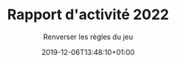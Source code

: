 ---
title: Rapport d'activité 2022
date: 2019-12-06T13:48:10+01:00
layout: rapport_2022
menu:
  main:
    parent: asso
    weight: 5
flowbite: true
carousel: true
subtitle: "Renverser les règles du jeu"
tabs:
  - title: "Édito<br/>Moments clés<br/>Chiffres 2022"
    title_mobile: "Édito / Moments clés / Chiffres 2022"
    id: edito
  - title: Les collectes de protections<br/>périodiques, pilier historique<br/>de Règles Élémentaires
    title_mobile: Les collectes de protections périodiques, pilier historique de Règles Élémentaires
    id: collecte
  - title: Agir au plus près<br/>des besoins<br/>du territoire
    title_mobile: Agir au plus près des besoins du territoire
    id: territoire
  - title: Déployer<br/>l’éducation<br/>menstruelle 
    title_mobile: Déployer l’éducation menstruelle 
    id: education
  - title: Changer<br/>le monde !
    title_mobile: Changer le monde !
    id: changer
  - title: L’année 2022<br/>vue de l’équipe
    title_mobile: L’année 2022 vue de l’équipe
    id: equipe 
intro:
  title: "Bienvenue sur notre rapport d'activité digital !"
  text: "En 2022, Règles Élémentaires a maintenu sa forte mobilisation pour lutter contre la précarité menstruelle et le tabou des règles : collectes nationales de protections, actions au plus proche des territoires, éducation menstruelle dès le plus jeune âge, mobilisation de l’opinion publique… Découvrez les moments marquants et nos chiffres clés !"
edito: "Une nouvelle année vient de s’écouler sur le front de la précarité menstruelle. 
À sa création, Règles Élémentaires devait œuvrer avec pugnacité pour faire reconnaître l’existence et le poids de la précarité menstruelle en France. Aujourd’hui, force est de constater que l’association est sollicitée sur des sujets connexes au-delà de son territoire d’expression premier.
<br/><br/>
Tous ces sujets ont un point commun : ils se complaisent dans le silence du tabou et de la honte. 
Ainsi, grâce à un formidable élan structurant, qui a permis un changement d’échelle rapide et un cadre d’action pour le développement de l’association, l’équipe de Règles Élémentaires rompt le silence chaque jour davantage. Évidemment, il s’agit encore de briser le tabou entourant la précarité menstruelle. Néanmoins, il s’agit aussi de mettre en lumière tout un écosystème d’adages et de fausses idées pour une sensibilisation toujours plus large…"
edito_author: "Nadège Moreau<br/>Présidente de Règles Élémentaires"
events_title: "2022 en moments clés"
events_text: "Événements, temps forts, premier séminaire…<br/>Découvrez les événements phares de l’année en naviguant de mois en mois."
key_events:
  - month: "Janvier"
    imgs:
      - src: "/img/page-rapport/janvier.jpeg"
    texts: 
      - content: "↘️ Rencontre avec Elisabeth Moreno, ministre chargée de l’égalité femmes/hommes"
  - month: "Mars"
    imgs:
      - src: "/img/page-rapport/mars.jpeg"
      - src: "/img/page-rapport/mars-2.png"
    texts: 
      - content: "↘️ Rencontre avec le ministre de la Santé pour l’annonce d’un décret sur la transparence de la composition des protections périodiques"
      - content: "↘️ Tribune #sangprogramme pour engager les candidat·es à la présidentielle sur la santé menstruelle"
  - month: "Avril"
    imgs:
      - src: "/img/page-rapport/avril-1.jpg"
      - src: "/img/page-rapport/avril-2.png"
    texts: 
      - content: "↘️ Apéro Menstruel sur l’écologie et les règles à l’Académie du Climat"
      - content: "↘️ Notre outil de scan de protections est disponible pour les personnes qui organisent leur collecte, pour qu’elles puissent faire leur inventaire plus facilement"
  - month: "Mai"
    imgs:
      - src: "/img/page-rapport/mai-1.jpg"
      - src: "/img/page-rapport/mai-2.jpeg"
    texts: 
      - content: "↘️  Première édition de notre festival SANG GÊNE sur 3 jours Chez Mona au sein de la Cité Audacieuse et au Pavillon des Canaux à Paris"
      - content: "↘️ Publication de la deuxième édition de notre baromètre avec un focus sur les jeunes"
      - content: "↘️ Collecte nationale avec les Banques Alimentaires dans les magasins Leclerc"
  - month: "Juin"
    imgs:
      - src: "/img/page-rapport/juin.jpeg"
      - src: "/img/page-rapport/juin-2.jpg"
    texts: 
      - content: "↘️ Première participation au festival Solidays à Paris"
      - content: "↘️ Apéro Mens(tr)uel à Marseille au Vidéodrome 2 avec projection de courts métrages sur les règles."
  - month: "Juillet"
    imgs:
      - src: "/img/page-rapport/juillet.jpeg"
    texts: 
      - content: "↘️ Première formation en entreprise chez Publicis"
  - month: "Septembre"
    imgs:
      - src: "/img/page-rapport/septembre.jpeg"
    texts: 
      - content: "↘️  Rencontre avec Isabelle Rome, ministre déléguée auprès de la Première ministre, chargée de l'Égalité entre les femmes et les hommes, de la Diversité et de l'Égalité des chances"
  - month: "Octobre"
    imgs:
      - src: "/img/page-rapport/octobre-1.jpg"
      - src: "/img/page-rapport/octobre-2.jpg"
    texts: 
      - content: "↘️ Premier séminaire pour Règles Élémentaires"
      - content: "↘️ Apéro Mens(tr)uel à Lyon chez Boomrang"
      - content: "↘️ Campagne pour la création du premier emoji qui représente vraiment les règles"
  - month: "Novembre"
    imgs:
      - src: "/img/page-rapport/novembre-1.jpg"
      - src: "/img/page-rapport/novembre-2.jpeg"
    texts: 
      - content: "↘️ Grande collecte nationale #reglesdesurvie avec La Fondation des Femmes et les magasins Monoprix"
      - content: "↘️ Participation au Womens Forum à Paris"
      - content: "↘️ Premier atelier de sensibilisation auprès d’une classe de primaire"
  - month: "Décembre"
    imgs:
      - src: "/img/page-rapport/decembre-1.jpg"
      - src: "/img/page-rapport/decembre-2.jpeg"
    texts: 
      - content: "↘️ Participation à la grande distribution du Louvre à Paris avec l’association Cop’1"
      - content: "↘️ Apéro Mens(tr)uel à Nantes chez Belle de Jour"
key_numbers:
  title: Les chiffres clés
  purple:
    - number: "571 902"
      text: "mois de règles couverts grâce aux protections collectées"
      img: "/img/page-rapport/calendrier.png"
    - number: "5 177 093"
      text: "protections collectées pour les personnes qui en ont besoin"
      img: "/img/page-rapport/serviette.png"
    - number: "212 964"
      text: "femmes qui ont pu bénéficier des protections"
      img: "/img/page-rapport/femmes.png"
  pink:
    - number: "327"
      text: "femmes bénéficiaires sensibilisées lors de nos ateliers"
      img: "/img/page-rapport/tampon.png"
    - number: "2 002"
      text: "élèves sensibilisé·es lors de nos ateliers"
      img: "/img/page-rapport/cartable.png"
    - number: "599"
      text: "professionnel·les formé.es et/ou sensibilisé·es"
      img: "/img/page-rapport/bulle-dialogue.png"
    - number: "8 538"
      text: "personnes au total touchées par nos sensibilisations physiques (événements, ateliers...)"
      img: "/img/page-rapport/3-personnes.png"
collecte_intro:
  title: "Les collectes de protections périodiques,<br/>pilier historique de Règles Élémentaires"
  text: "Depuis désormais 7 ans, Règles Élémentaires apporte des solutions concrètes au manque de protections périodiques et ce que l’on a constaté c’est que la demande ne faiblit pas, au contraire."
collectes_citoyennes:
  title: Les collectes citoyennes
  text: "En 2022, c’est près de 547 personnes qui se sont lancées à nos côtés pour organiser leurs propres collectes de protections périodiques. En effet, depuis ses débuts, Règles Élémentaires, croit en la mobilisation citoyenne et au pouvoir des personnes à s’investir pour changer le monde dans lequel nous vivons. Parce qu’il n’y a pas de meilleur·es ambassadeur·ices que les personnes qui soutiennent nos combats, nous sommes touché·es de voir que la mobilisation ne faiblit pas.
  <br/>
  <br/>
  En 2022, ce sont 436 351 protections qui ont pu être collectées grâce à la mobilisation citoyenne !"
collectes_entreprises:
  title: Les collectes entreprises
  text: "Les entreprises ont été nombreuses à nous contacter cette année pour s’engager contre la précarité menstruelle par le biais de la collecte de protections. Sur un moment dédié, elles mettent à disposition des boîtes à dons et encouragent les collaborateur·ices à apporter des dons. On le sait, la collecte est le premier levier de sensibilisation à la précarité menstruelle, et réussir à faire entrer le sujet dans le monde de l’entreprise est une première victoire. Nous travaillons activement sur un programme de sensibilisation à destination des entreprises, pour pousser plus loin la réflexion et l’engagement."
dons_fabricants:
  title: Les dons des fabricants
  text: "Les fabricants de protections périodiques représentent encore une grande part de nos dons de protections. Souvent des partenariats sur la durée, ces dons réguliers nous permettent d’assurer un stock de protections. En 2022, 1,8 millions de protections nous ont été données par des fabricants. Cette année, de nouvelles marques de protections, souvent réutilisables, se sont engagées à nos côtés, nous avons ainsi pu collecter près de 20 000 protections durables (principalement des culottes menstruelles)."
collectes_nationales:
  title: Les collectes nationales
  text: "Cette année, nous avons réalisé deux grandes collectes, en juin en partenariat avec les Banques Alimentaires et Leclerc et en novembre en partenariat avec La Fondation des Femmes et La Fondation Monoprix."
  numbers:
    - number: "2.5M"
      text: "de produits collectés pendant la collecte Règles Élémentaires x Banques alimentaires x Leclerc"
      img: "/img/page-rapport/serviette-emballee.png"
    - number: "533 491"
      text: "de produits collectés pendant la collecte Règles Élémentaires x Fondation des femmes x Fondation Monoprix"
      img: "/img/page-rapport/tampon.png"
territoire_intro:
  title: "Agir au plus près des besoins du territoire"
partenaires:
  title: "Les associations partenaires, une relation privilégiée"
  intro: "L’objectif d'œuvrer pour la prise en compte des règles dans les pratiques sociales et médico-sociales et au sein des structures associatives se poursuit."
  numbers:
    - number: "5 594 827"
      text: "protections jetables ont été redistribuées à 258 associations sur tout le territoire métropolitain en 2022"
      img: "/img/page-rapport/serviette-2.png"
    - number: "2 889"
      text: "protections réutilisables ont été données dans le cadre d’ateliers ou d'événements de sensibilisation auprès de femmes bénéficiaires de nos structures partenaires"
      img: "/img/page-rapport/cup.png"
  subtitle: "L’accompagnement et la formation des associations"
  text: "Nos ateliers de sensibilisation se sont déployés en 2022, avec la réalisation de 76 ateliers à destination des personnes hébergées dans des structures médico-sociales ou soutenues par des associations de lutte contre la précarité et le mal-logement, se trouvant dans des centres pénitentiaires ou toute autre situation de vulnérabilité/marginalisation et des professionnel·les de tous niveaux qui sont amené·es à être en contact direct avec les bénéficiaires. Ainsi, ce sont 624 personnes qui ont été sensibilisées à l’hygiène menstruelle pendant l’année."
maillage:
  title: "Un maillage territorial grâce à nos équipes bénévoles"
  text: "L'association est déployée sur l'ensemble du territoire métropolitain et comprend pour le moment 7 antennes bénévoles régionales (Auvergne-Rhône-Alpes, Centre Val de Loire, PACA, Occitanie, Pays de la Loire, Ile-de-France, Grand-Est). En fonction des opportunités d'engagement, nous développons le réseau sur les Régions non couvertes."
  numbers:
    - number: "49"
      text: "bénévoles ponctuels recrutés en 2022"
      img: "/img/page-rapport/main-coeur.png"
    - number: "18"
      text: "bénévoles engagé·es sur le long terme dans nos antennes régionales"
      img: "/img/page-rapport/personnages-check.png"
portrait:
  title: "Portrait de Marion, bénévole PACA :"
  text: "J’ai rejoint Règles Élémentaires en mai 2022 au sein de l’antenne Provence Alpes Côte d’Azur car j’avais à cœur de m’investir dans un projet associatif. Portée par les questions autour du féminisme et des inégalités Femmes-Hommes, je me suis donc engagée dans la lutte contre la précarité menstruelle. J’ai ainsi pu rencontrer de nombreuses personnes différentes avec des parcours et des expériences diverses. Les côtoyer et mener un projet commun me motive beaucoup !<br/>
  Mon antenne est assez étendue géographiquement mais le nombre de demandes autour de Marseille fait que nous sommes majoritairement présentes dans cette agglomération. La particularité de l’antenne PACA est sûrement les disparités de moyens que l’on retrouve. De nombreuses femmes sont en situation de précarité menstruelle à Marseille, notamment dans les quartiers nords.<br/>
  Mon ambition pour 2023 est de m’investir toujours plus dans l’association aux côtés de Fanie. J’ai envie d’être proactive pour démarcher toujours plus de partenaires, de collecteur·rice·s, de structures."
collectivites:
  title: "Appuyer les collectivités locales dans la mise en oeuvre de leur politique de lutte contre la précarité menstruelle"
  text: "Pour continuer à lutter aux plus près des besoins contre la précarité menstruelle, Règles Élémentaires souhaite agir main dans la main avec les collectivités locales qui s’engagent de plus en plus sur nos sujets. Ainsi, en 2022, nous avons créé une offre d’accompagnement dédiées aux collectivités territoriales (communes, communautés de communes, GIP, etc.) visant à outiller ces interlocuteur.rices pour mener des actions impactantes au niveau local."
valoriser:
  title: "Valoriser les bonnes pratiques et engager plus de collectivités locales : notre grande enquête auprès des régions !"
  text: "Durant le dernier trimestre, nous avons entamé une série d’entretiens avec 8 directions éducatives régionales qui ont débuté la mise à disposition de distributeurs de protections périodiques gratuites au sein des lycées. Ces échanges nous ont permis d’élaborer un document récapitulatif à destination des autres collectivités qui souhaiteraient, à leur tour, mettre en place des actions de lutte contre la précarité menstruelle via la mise à disposition de protections périodiques, et la diffusion d’informations sur les règles.
  Aujourd’hui, 7 régions ont généralisé la mise à disposition de distributeurs. Selon nos estimations, ce sont donc 44% des lycées publics et privés français qui en sont équipés."
aperos:
  title : "L’exemple des Apéros Mens(tr)uels à Paris, Marseille, Nantes et Lyon"
  text: "2022 aura été l’année où nous avons exporté pour la première fois notre format “l’Apéro Mens(tr)uel” en dehors de Paris. Depuis leur lancement, les Apéros Mens(tr)uels avaient surtout vocation à fédérer autour des règles, à rassembler des personnes autour d’une cause commune le temps d’une soirée. En 2021, nous avons commencé à les thématiser et à investir des lieux engagés qui avaient envie de mener à bien ces événements à nos côtés.
  <br/><br/>
  En 2022 nous avons fait le pari d’aller à la rencontre 
  de nouvelles personnes et surtout de se dire que les Apéros Mens(tr)uels seraient désormais des outils pour notre développement régional. Grâce à ces événements, nous pouvons rencontrer des acteur·ices locaux, découvrir des initiatives, et s’implanter concrètement dans le paysage local."
  lieux:
    title: "5 lieux investis"
    lieux: "Académie du Climat<br/>
    Cité fertile<br/>
    Vidéodrome 2<br/>
    Boomrang<br/>
    Belle de Jour"
education_intro:
  title: "Déployer l’éducation menstruelle "
  text: "Ces dernières années, Règles Élémentaires a réussi à développer des ateliers originaux, qui s’adaptent aux publics visés, qui permettent un partage d’information, qui ont vocation à prévenir la précarité menstruelle, mais au-delà de ça, qui permettent de promouvoir la notion de santé menstruelle tout en outillant les différents publics."
fb:
  title: "Auprès des femmes bénéficiaires"
  text: "Les ateliers de sensibilisation nous permettent concrètement d’enrayer le cercle vicieux de la précarité menstruelle. En effet, nous apportons aux femmes des connaissances et de l’information sur leur cycle menstruel, mais aussi sur l’hygiène menstruelle."
  numbers:
    - number: "12"
      text: "ateliers en établissements pénitentiaires"
      img: "/img/page-rapport/prison.png"
    - number: "54"
      text: "ateliers en accueils de jour et centres d'hébergements"
      img: "/img/page-rapport/accueil-jour.png"
    - number: "2"
      text: "ateliers en centres de réinsertion professionnelle"
      img: "/img/page-rapport/cartable.png"
scolaire:
  title: "Auprès du public scolaire"
  subtitle: "Les collégien·nes et lycéen·nes"
  intro: "Cette année, comme la précédente, nous nous sommes rendu·es dans des collèges et des lycées pour parler de règles. Si nous avions commencé à amorcer ces ateliers en 2021, 2022 marque l’année où nous avons pu les déployer avec le recrutement d’une personne dédiée à l’animation auprès du public jeune."
  numbers:
    - number: "92"
      text: "ateliers en milieu scolaire"
      img: "/img/page-rapport/sac-a-dos.png"
    - number: "Plus de 2000"
      text: "jeunes sensibilisé·es en direct"
      img: "/img/page-rapport/bulle-dialogue.png"
  text: "Le but de ces ateliers est d’apporter de l’information aux filles comme aux garçons, puisque les ateliers se font toujours en mixité.<br/><br/>
  Il est nécessaire de rappeler que les règles ne sont abordées qu’en 4ᵉ dans le programme scolaire et uniquement sous l’aspect physiologique / reproductif. Avec notre atelier, on amorce une réflexion sur la construction des clichés et des tabous liés aux règles, on questionne les jeunes sur leur vision des règles, on sensibilise concrètement à l'égalité filles-garçons."
  primaires:
    title: "Les primaires"
    text: "La grande nouveauté de 2022, c'est notre atelier à destination des primaires.
    <br/><br/>
    Pour cet atelier, notre approche est cette fois centrée sur le rapport au corps et la connaissance de soi. Nous ne rentrons pas tout de suite dans le vif du sujet, nous créons du lien avec les élèves, nous leur permettons aussi d’exprimer leurs émotions, sans jugement et dans la bienveillance collective."
    number: "12"
    number_text: "classes de CM2 sensibilisé·es"
    img: "/img/page-rapport/serviette.png"
relais:
  title: "Auprès des relais"
  text: "L’éducation menstruelle passe aussi par la formation du personnel encadrant qui agit au quotidien avec nos publics prioritaires. Que ce soit auprès des personnes en précarité ou des jeunes, nous développons des outils adaptés pour que les personnels encadrants deviennent des relais et puissent être armés quand il s’agit de parler règles et santé menstruelle plus généralement. Cette action s’inscrit dans notre volonté d’opérer un changement durable, de permettre à qui le veut d’avoir les bons outils et de pouvoir s’emparer d’un sujet en apparence complexe."
public:
  title: "Auprès du grand public"
  subtitle: "La première édition de notre festival Sang Gêne"
  text: "Pour éduquer sur les règles, nous avons besoin de porter le sujet aux yeux de tous·tes et de créer des moments privilégiés d’échanges avec le grand public. En 2022, c'est chose faite grâce à la première édition de notre festival Sang Gêne. 1 soirée et 2 journées autour du 28 mai, journée internationale de l’hygiène menstruelle, pour parler de règles avec divers invité·es d’horizons différents.
  Une soirée d’inauguration le 27 mai au Café Mona au cœur de la cité Audacieuse avec une projection de 5 courts-métrages sur les règles accompagnée d’un débat avec 3 réalisatrices présentes. 
  Deux journées au Pavillon des Canaux ponctuées de tables rondes sur des thématiques comme : parler de règles avec ses enfants, histoire et règles, sexualité et règles, précarité menstruelle dans le monde… Avec des temps forts notamment avec la présence de l’humoriste Noémie de Lattre pour un one-woman-show intimiste." 
  numbers:
    - number: "2"
      text: "jours de festival"
      img: "/img/page-rapport/calendrier.png"
    - number: "3000"
      text: "visiteurs physiques"
      img: "/img/page-rapport/bulle-dialogue.png"
    - number: "1 million"
      text: 'de visiteurs sur les "live" des réseaux sociaux'
      img: "/img/page-rapport/3-personnes.png"
  text2: "Le festival était un tout nouveau format qui nous a permis de toucher plus d’1 million de personnes digitalement grâce aux communautés des invité·es mobilisé·es et près de 3000 personnes en physique qui, soit se sont arrêtées à nos tables rondes, soit ont pu entendre parler de nous sur le lieu. Une véritable réussite !"
entreprise:
  title: "La sensibilisation en entreprise"
  text: "2022 aura aussi été l’année qui marque pour nous le début de nos actions de sensibilisation au sein des entreprises.
  <br/><br/>
  On le sait, il y a à faire en termes de règles dans le milieu de l’entreprise. Aujourd’hui, environ 70% des personnes interrogées considèrent que les règles sont un sujet tabou en entreprise. Plus de la moitié des salariées ont des règles douloureuses, et plus d'un tiers déclare qu'elles ont un impact négatif sur leur travail."
changer_intro:
  title: "Changer le monde !"
  text: "Depuis 2015, notre mission est de permettre à toutes les personnes de vivre leurs règles dans de bonnes conditions et faire qu’avoir ses règles ne soit plus un frein dans leur quotidien. Petit à petit, nous avons fait entrer les règles dans le débat public, que ce soit à travers des mobilisations politiques, des événements, des grandes campagnes de sensibilisation… Bref, nous agissons concrètement pour #changerlesregles et le monde dans lequel nous vivons !"
decret:
  title: "Avec un décret sur la transparence de la composition des protections"
  text: "En France, environ 15 000 000 de personnes ont leurs règles et utilisent régulièrement des protections périodiques sans savoir ce qui se cache dedans. Vous aussi vous vous êtes déjà étonné de ne pas trouver la composition de ces produits alors que l’on étudie et décortique la composition sur les paquets de gâteaux ?
  <br/><br/>
  Le début du travail remonte à 2020, mais c’est en 2022 qu’il s’est concrétisé (et il le sera définitivement en 2023 !). 
  Avec le collectif Georgette Sand et la Fondation des Femmes, nous avons entrepris un travail conjoint sur la transparence des compositions des protections périodiques. Grâce à notre persévérance, et après plusieurs échanges avec le cabinet du Ministère de la Santé puis la rencontre du Ministre de la Santé Olivier Véran en mars, notre proposition de décret a été reprise - en partie - et sera effective en 2023."
tribune:
  title: "Avec une tribune “Sang Programme” pour engager les candidat·es à la Présidentielle"
  text: "2022 était une année électorale, nous ne pouvions pas passer à côté de cette occasion de faire entrer les règles dans le débat politique. 
  <br/><br/>
  À l’occasion du 8 mars 2022, journée internationale pour les droits des femmes, nous avons alors publié une tribune dans le journal Libération accompagnée d’une page web, sous la dénomination #SANGPROGRAMME, pour s’engager à nos côtés et soutenir nos propositions adressées aux candidat·es à l’élection présidentielle."
emoji:
  title: "Avec un emoji qui représente vraiment les règles"
  text: "L’opération qui aura sans doute marqué l’année côté communication pour nous est celle du lancement de notre pétition pour demander la création d’un emoji qui représente vraiment les règles, le #periodemoji. 
  <br/><br/>
  Appuyé·es par l’agence de communication “.YZ” dans le cadre de notre accompagnement avec la France s’engage, la campagne a rencontré un réel succès médiatique et digital avec des dizaines d’articles presse et une large audience sur les réseaux sociaux. 
  <br/><br/>
  La suite de l’histoire s’écrira en avril 2023, date à laquelle nous pourrons officiellement déposer notre dossier pour la création de notre émoji règles !"
chiffres:
  title: "Avec des chiffres concrets pour justifier nos actions"
  text: "En 2022, on a mis l’accent sur un sujet qui nous tient particulièrement à cœur : les règles chez les plus jeunes. Une des missions principales de l’association est la sensibilisation, et ce, dès le plus jeune âge. Pour justifier notre action, rien de tel que des chiffres percutants.
  <br/><br/>
  Près de 60% des personnes interrogées n’ont reçu aucun enseignement formel à propos des règles, et seulement un quart des jeunes qui sait qu’il y a des maladies liées aux règles, a appris à l’école, contre la moitié des jeunes, qui l'ont su grâce aux réseaux sociaux.
  <br/><br/>
  On a aussi appris que la volonté d’un enseignement menstruel formel est unanime : tout genre, tout âge, et tout milieu social confondu, près de 85% des français·es y sont favorables. Chiffre qui se précise lorsqu’on interroge la part la plus jeune de la population. À titre d’exemple, les 16-19 ans sont favorables à un enseignement menstruel à presque 100%.
  <br/><br/>
  Enfin, on a aussi pu constater l’urgence d’agir chez les plus jeunes :
  <ul style='list-style-type: disc; margin-top: -1.5rem; margin-left: 3rem;'>
  <li>Près d’une jeune femme (de moins de 24 ans) sur deux a déjà manqué l’école à cause de ses règles</li>
  <li>Un tiers des jeunes femmes (de moins de 24 ans) a déjà subi des moqueries ou discriminations liées aux règles</li>
  </ul>"
equipe_title: "L’année 2022, vue de l’équipe"
renforcement:
  title: "Le renforcement de l’équipe salariée"
  text: "2022 était une année humainement riche ! Nous avons eu la chance d’accueillir de nouvelles personnes dans nos rangs pour renforcer nos équipes et nos actions !"
seminaire:
  title: "Le premier séminaire !"
  text: "Quel meilleur moyen pour réunir tout ce beau monde derrière Règles Élémentaires qu’un séminaire en bonne et due forme ? C’est chose faite !
On avait ainsi besoin de pouvoir se retrouver tous·tes ensemble le temps d’une journée pour aborder le futur de l’association sereinement. Parce que les réunions zoom, c'est super, mais se réunir autour d’une table pour discuter c’est autre chose !"
ca:
  title: "Le renforcement du Conseil d’Administration"
  text: "2022 marque aussi le renforcement en compétences de notre Conseil d’Administration. L’équipe s’agrandit encore pour notre plus grand bonheur, et c’est Esther Vogel qui vient grossir les rangs de Règles Élémentaires en tant que Secrétaire Générale."
rapport:
  text: "Télécharger la version complète du rapport d’activité"
---
